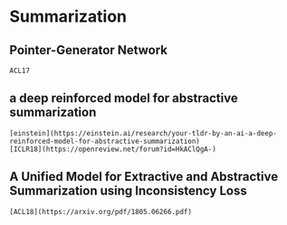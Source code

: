# Summarization


## Pointer-Generator Network
    
    ACL17

##  a deep reinforced model for abstractive summarization

    [einstein](https://einstein.ai/research/your-tldr-by-an-ai-a-deep-reinforced-model-for-abstractive-summarization)
    [ICLR18](https://openreview.net/forum?id=HkAClQgA-)

## A Unified Model for Extractive and Abstractive Summarization using Inconsistency Loss
    
    [ACL18](https://arxiv.org/pdf/1805.06266.pdf)
   
